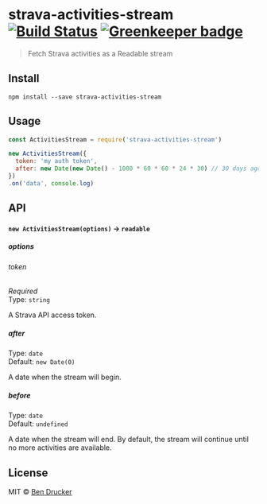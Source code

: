 # strava-activities-stream [![Build Status](https://travis-ci.org/bendrucker/strava-activities-stream.svg?branch=master)](https://travis-ci.org/bendrucker/strava-activities-stream) [![Greenkeeper badge](https://badges.greenkeeper.io/bendrucker/strava-activities-stream.svg)](https://greenkeeper.io/)

> Fetch Strava activities as a Readable stream


## Install

```
npm install --save strava-activities-stream
```


## Usage

```js
const ActivitiesStream = require('strava-activities-stream')

new ActivitiesStream({
  token: 'my auth token',
  after: new Date(new Date() - 1000 * 60 * 60 * 24 * 30) // 30 days ago
})
.on('data', console.log)
```

## API

#### `new ActivitiesStream(options)` -> `readable`

##### options

###### token

*Required*  
Type: `string`  

A Strava API access token.

##### after

Type: `date`  
Default: `new Date(0)`  

A date when the stream will begin.

##### before

Type: `date`  
Default: `undefined`  

A date when the stream will end. By default, the stream will continue until no more activities are available.


## License

MIT © [Ben Drucker](http://bendrucker.me)
